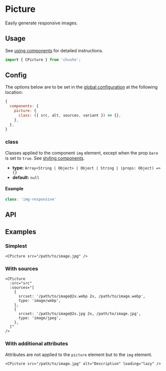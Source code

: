 # Picture

Easily generate responsive images.

<showcase-root>
    <CPicture
        src="https://images.unsplash.com/photo-1505178041309-ad46d2e4207b?ixid=MXwxMjA3fDB8MHxwaG90by1wYWdlfHx8fGVufDB8fHw%3D&ixlib=rb-1.2.1&fit=crop&w=860&h=400&q=80"
        alt="Ceiling view of the yellow triangular atrium of a building."
        width="860"
        height="400"
    />
</showcase-root>

## Usage

See [using components](/guide/using-components) for detailed instructions.

```js
import { CPicture } from 'chusho';
```

## Config

The options below are to be set in the [global configuration](/guide/config.html) at the following location:

```js
{
  components: {
    picture: {
      class: ({ src, alt, sources, variant }) => {},
    },
  },
}
```

### class

Classes applied to the component `img` element, except when the prop `bare` is set to `true`. See [styling components](/guide/styling-components).

- **type:** `Array<String | Object> | Object | String | (props: Object) => {}`
- **default:** `null`

#### Example

```js
class: 'img-responsive'
```

## API

<Docgen :components="['CPicture']" />

## Examples

### Simplest

```vue-html
<CPicture src="/path/to/image.jpg" />
```

### With sources

```vue-html
<CPicture
  :src="src"
  :sources="[
    {
      srcset: '/path/to/image@2x.webp 2x, /path/to/image.webp',
      type: 'image/webp',
    },
    {
      srcset: '/path/to/image@2x.jpg 2x, /path/to/image.jpg',
      type: 'image/jpeg',
    },
  ]"
/>
```

### With additional attributes

Attributes are not applied to the `picture` element but to the `img` element.

```vue-html
<CPicture src="/path/to/image.jpg" alt="Description" loading="lazy" />
```
